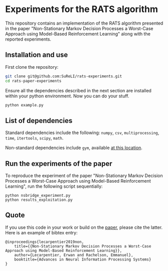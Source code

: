 # Experiments for the RATS algorithm

This repository contains an implementation of the RATS
algorithm presented in the paper "Non-Stationary Markov
Decision Processes a Worst-Case Approach using Model-Based
Reinforcement Learning" along with the reported experiments.


## Installation and use

First clone the repository:

```bash
git clone git@github.com:SuReLI/rats-experiments.git
cd rats-paper-experiments
```

Ensure all the dependencies described in the next section are
installed within your python environment. 
Now you can do your stuff.

```bash
python example.py
```

## List of dependencies

Standard dependencies include the following:
`numpy`,
`csv`,
`multiprocessing`,
`time`,
`itertools`,
`scipy`,
`math`.

Non-standard dependencies include `gym`,
available [at this location](https://github.com/openai/gym).

## Run the experiments of the paper

To reproduce the experiment of the paper "Non-Stationary
Markov Decision Processes a Worst-Case Approach using
Model-Based Reinforcement Learning", run the following
script sequentially:

	python nsbridge_experiment.py
	python results_exploitation.py

## Quote

If you use this code in your work or build on the
[paper](https://arxiv.org/abs/1904.10090), please cite the
latter.
Here is an example of bibtex entry:

    @inproceedings{lecarpentier2019non,
        title={{Non-Stationary Markov Decision Processes a Worst-Case Approach using Model-Based Reinforcement Learning}},
        author={Lecarpentier, Erwan and Rachelson, Emmanuel},
        booktitle={Advances in Neural Information Processing Systems}
    }
